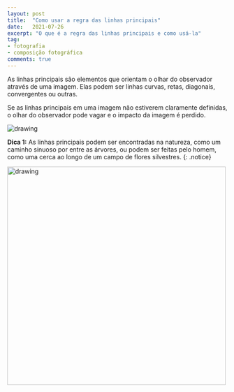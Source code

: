 ```yaml
---
layout: post
title:  "Como usar a regra das linhas principais"
date:   2021-07-26
excerpt: "O que é a regra das linhas principais e como usá-la"
tag:
- fotografia
- composição fotográfica
comments: true
---
```

As linhas principais são elementos que orientam o olhar do observador através de uma imagem. Elas podem ser linhas curvas, retas, diagonais, convergentes ou outras.

Se as linhas principais em uma imagem não estiverem claramente definidas, o olhar do observador pode vagar e o impacto da imagem é perdido.

<img src="https://i.imgur.com/XCl8cy0.png" alt="drawing" style="length:500px;"/>

**Dica 1:** As linhas principais podem ser encontradas na natureza, como um caminho sinuoso por entre as árvores, ou podem ser feitas pelo homem, como uma cerca ao longo de um campo de flores silvestres.
{: .notice}

<img src="https://i.imgur.com/FSbFIXM.png" alt="drawing" style="width:500px;"/>
